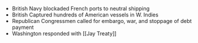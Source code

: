 - British Navy blockaded French ports to neutral shipping
- British Captured hundreds of American vessels in W. Indies
- Republican Congressmen called for embargo, war, and stoppage of debt payment
- Washington responded with [[Jay Treaty]]